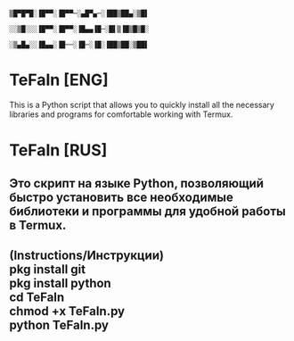                                                   ▒█▀█▀█░▐█▀▀░▐█▀▀─░▄█▀▄─░▐██▒██▄░▒█▌
                                                  ░░▒█░░░▐█▀▀░▐█▀▀░▐█▄▄▐█─░█▌▒▐█▒█▒█░
                                                  ░▒▄█▄░░▐█▄▄░▐█──░▐█─░▐█░▐██▒██░▒██▌


# TeFaIn [ENG]
This is a Python script that allows you to quickly install all the necessary libraries and programs for comfortable working with Termux.
# TeFaIn [RUS]
Это скрипт на языке Python, позволяющий быстро установить все необходимые библиотеки и программы для удобной работы в Termux.
----------------------------------------------------------------------------------------------------------------------------------------
(Instructions/Инструкции)    
pkg install git     
pkg install python         
cd TeFaIn     
chmod +x TeFaIn.py     
python TeFaIn.py     
----------------------------------------------------------------------------------------------------------------------------------------
